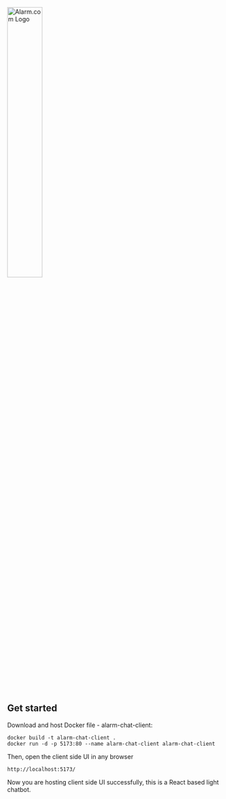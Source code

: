 <picture class="github-only">
  <img alt="Alarm.com Logo" src="https://media.licdn.com/dms/image/v2/C4E0BAQH7Ef_zBPUQnw/company-logo_200_200/company-logo_200_200/0/1631327773224?e=1760572800&v=beta&t=F4eDHsvrfiFP7QhJraL5DjXVaeiKeSSlcwtZ-z8Nt1g" width="40%">
</picture>

<div>
<br>
</div>

## Get started

Download and host Docker file - alarm-chat-client:

```
docker build -t alarm-chat-client .
docker run -d -p 5173:80 --name alarm-chat-client alarm-chat-client
```

Then, open the client side UI in any browser

```
http://localhost:5173/
```

Now you are hosting client side UI successfully, this is a React based light chatbot.

